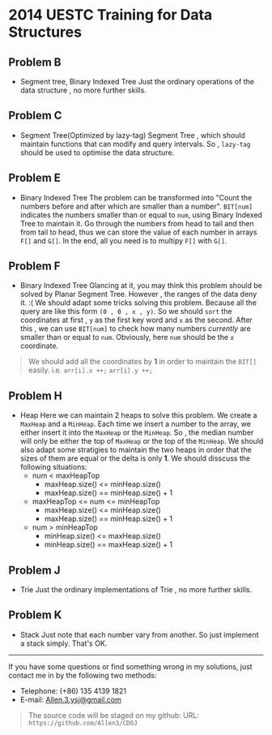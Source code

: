 2014 UESTC Training for Data Structures
=======================================

__Problem B__
--------------
* Segment tree, Binary Indexed Tree
Just the ordinary operations of the data structure , no more further skills.

__Problem C__
--------------
* Segment Tree(Optimized by lazy-tag)
Segment Tree , which should maintain functions that can modify and query intervals. So , `lazy-tag` should be used to optimise the data structure.

__Problem E__
--------------
* Binary Indexed Tree
The problem can be transformed into "Count the numbers before and after which are smaller than a number". `BIT[num]` indicates the numbers smaller than or equal to `num`, using Binary Indexed Tree to maintain it. Go through the numbers from head to tail and then from tail to head, thus we can store the value of each number in arrays `F[]` and `G[]`. In the end, all you need is to multipy `F[]` with `G[]`.

__Problem F__
--------------
* Binary Indexed Tree
Glancing at it, you may think this problem should be solved by Planar Segment Tree. However , the ranges of the data deny it. :(
We should adapt some tricks solving this problem. Because all the query are like this form `(0 , 0 , x , y)`. So we should `sort` the coordinates at first , `y` as the first key word and `x` as the second. After this , we can use `BIT[num]` to check how many numbers _currently_ are smaller than or equal to `num`. Obviously, here `num` should be the `x` coordinate.
> We should add all the coordinates by __1__ in order to maintain the `BIT[]` easily.
i.e.
    `arr[i].x ++;`
    `arr[i].y ++;`

__Problem H__
--------------
* Heap
Here we can maintain 2 heaps to solve this problem. We create a `MaxHeap` and a `MinHeap`. Each time we insert a number to the array, we either insert it into the `MaxHeap` or the `MinHeap`. So , the median number will only be either the top of `MaxHeap` or the top of the `MinHeap`. We should also adapt some stratigies to maintain the two heaps in order that the sizes of them are equal or the delta is only __1__.
    We should disscuss the following situations:
    + num < maxHeapTop
        - maxHeap.size() <= minHeap.size()  
        - maxHeap.size() == minHeap.size() + 1
    + maxHeapTop <= num <= minHeapTop
        - maxHeap.size() <= minHeap.size()
        - maxHeap.size() == minHeap.size() + 1
    + num > minHeapTop
        - minHeap.size() <= maxHeap.size()
        - minHeap.size() == maxHeap.size() + 1

__Problem J__
--------------
* Trie
Just the ordinary implementations of Trie , no more further skills.

__Problem K__
--------------
* Stack
Just note that each number vary from another. So just implement a stack simply. That's OK.




------------------------
If you have some questions or find something wrong in my solutions, just contact me in by the following two methods:

* Telephone: (+86) 135 4139 1821
* E-mail: Allen.3.ysj@gmail.com

> The source code will be staged on my github:
URL: `https://github.com/Allen3/CDOJ`